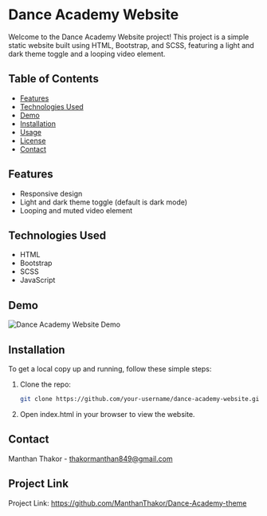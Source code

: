 # Dance Academy Website

Welcome to the Dance Academy Website project! This project is a simple static website built using HTML, Bootstrap, and SCSS, featuring a light and dark theme toggle and a looping video element.

## Table of Contents

- [Features](#features)
- [Technologies Used](#technologies-used)
- [Demo](#demo)
- [Installation](#installation)
- [Usage](#usage)
- [License](#license)
- [Contact](#contact)

## Features

- Responsive design
- Light and dark theme toggle (default is dark mode)
- Looping and muted video element

## Technologies Used

- HTML
- Bootstrap
- SCSS
- JavaScript

## Demo

![Dance Academy Website Demo](path/to/demo-image.png)

## Installation

To get a local copy up and running, follow these simple steps:

1. Clone the repo:
   ```sh
   git clone https://github.com/your-username/dance-academy-website.git
2. Open index.html in your browser to view the website.

## Contact
Manthan Thakor - thakormanthan849@gmail.com
## Project Link
Project Link: https://github.com/ManthanThakor/Dance-Academy-theme
